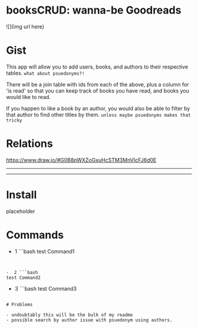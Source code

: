 # booksCRUD: wanna-be Goodreads

![](img url here)



# Gist

This app will allow you to add users, books, and authors to their respective tables. `what about psuedonyms?!`

There will be a join table with ids from each of the above, plus a column for 'is read' so that you can keep track of books you have read, and books you would like to read.

If you happen to like a book by an author, you would also be able to filter by that author to find other titles by them. `unless maybe psuedonyms makes that tricky`

# Relations

https://www.draw.io/#G0B8pWXZoGxuHcSTM3MnVIcFJ6d0E

----

<!-- | pypi | -->

<!-- the pypi above did a version numbering display at https://github.com/jkbrzt/httpie check MD docs to see if you can get it to work here -->


----

<!--
.. contents::
    :local:
    :depth: 1
    :backlinks: none
     -->
<!-- the format wizardry on display for httpie is beyond my comprehension, so im going to stop trying to copy/paste their raw readme code now. it looks like these formatting tags are for RST files -->


# Install
placeholder

# Commands

-  1 ```bash
test Command1
```


-  2 ```bash
test Command2
```

-  3 ```bash
test Command3
```

# Problems

- undoubtably this will be the bulk of my readme
- possible search by author issue with psuedonym using authors.
